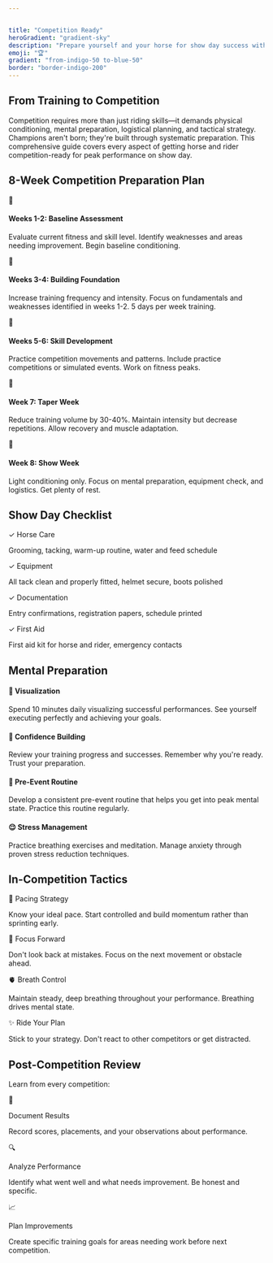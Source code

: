 ```yaml
---


title: "Competition Ready"
heroGradient: "gradient-sky"
description: "Prepare yourself and your horse for show day success with expert competition strategies."
emoji: "🏆"
gradient: "from-indigo-50 to-blue-50"
border: "border-indigo-200"
---
```




<div class="mb-12">
<h2 class="font-playfair text-3xl font-bold mb-6 text-gray-900">From Training to Competition</h2>
<p class="text-gray-700 text-lg leading-relaxed mb-4">
Competition requires more than just riding skills—it demands physical conditioning, mental preparation, logistical planning, and tactical strategy. Champions aren't born; they're built through systematic preparation. This comprehensive guide covers every aspect of getting horse and rider competition-ready for peak performance on show day.
</p>
<div class="mb-12">
<h2 class="font-playfair text-3xl font-bold mb-6 text-gray-900">8-Week Competition Preparation Plan</h2>
<div class="bg-yellow-50 rounded-lg p-8 border border-yellow-200 space-y-6">
<div class="flex gap-4">
<span class="text-2xl">📅</span>
<div>
<h4 class="font-semibold text-gray-900 mb-2">Weeks 1-2: Baseline Assessment</h4>
<p class="text-gray-700">Evaluate current fitness and skill level. Identify weaknesses and areas needing improvement. Begin baseline conditioning.</p>
<div class="flex gap-4">
<span class="text-2xl">📅</span>
<div>
<h4 class="font-semibold text-gray-900 mb-2">Weeks 3-4: Building Foundation</h4>
<p class="text-gray-700">Increase training frequency and intensity. Focus on fundamentals and weaknesses identified in weeks 1-2. 5 days per week training.</p>
<div class="flex gap-4">
<span class="text-2xl">📅</span>
<div>
<h4 class="font-semibold text-gray-900 mb-2">Weeks 5-6: Skill Development</h4>
<p class="text-gray-700">Practice competition movements and patterns. Include practice competitions or simulated events. Work on fitness peaks.</p>
<div class="flex gap-4">
<span class="text-2xl">📅</span>
<div>
<h4 class="font-semibold text-gray-900 mb-2">Week 7: Taper Week</h4>
<p class="text-gray-700">Reduce training volume by 30-40%. Maintain intensity but decrease repetitions. Allow recovery and muscle adaptation.</p>
<div class="flex gap-4">
<span class="text-2xl">📅</span>
<div>
<h4 class="font-semibold text-gray-900 mb-2">Week 8: Show Week</h4>
<p class="text-gray-700">Light conditioning only. Focus on mental preparation, equipment check, and logistics. Get plenty of rest.</p>
<div class="mb-12">
<h2 class="font-playfair text-3xl font-bold mb-6 text-gray-900">Show Day Checklist</h2>
<div class="grid md:grid-cols-2 gap-4">
<div class="bg-blue-50 rounded-lg p-4 border-l-4 border-blue-500">
<p class="font-semibold text-gray-900">✓ Horse Care</p>
<p class="text-gray-700 text-sm">Grooming, tacking, warm-up routine, water and feed schedule</p>
<div class="bg-blue-50 rounded-lg p-4 border-l-4 border-blue-500">
<p class="font-semibold text-gray-900">✓ Equipment</p>
<p class="text-gray-700 text-sm">All tack clean and properly fitted, helmet secure, boots polished</p>
<div class="bg-blue-50 rounded-lg p-4 border-l-4 border-blue-500">
<p class="font-semibold text-gray-900">✓ Documentation</p>
<p class="text-gray-700 text-sm">Entry confirmations, registration papers, schedule printed</p>
<div class="bg-blue-50 rounded-lg p-4 border-l-4 border-blue-500">
<p class="font-semibold text-gray-900">✓ First Aid</p>
<p class="text-gray-700 text-sm">First aid kit for horse and rider, emergency contacts</p>
<div class="mb-12">
<h2 class="font-playfair text-3xl font-bold mb-6 text-gray-900">Mental Preparation</h2>
<div class="space-y-6">
<div class="bg-purple-50 rounded-lg p-6 border border-purple-200">
<h4 class="text-xl font-bold text-gray-900 mb-3">🎯 Visualization</h4>
<p class="text-gray-700 mb-3">Spend 10 minutes daily visualizing successful performances. See yourself executing perfectly and achieving your goals.</p>
<div class="bg-purple-50 rounded-lg p-6 border border-purple-200">
<h4 class="text-xl font-bold text-gray-900 mb-3">💪 Confidence Building</h4>
<p class="text-gray-700 mb-3">Review your training progress and successes. Remember why you're ready. Trust your preparation.</p>
<div class="bg-purple-50 rounded-lg p-6 border border-purple-200">
<h4 class="text-xl font-bold text-gray-900 mb-3">🧘 Pre-Event Routine</h4>
<p class="text-gray-700 mb-3">Develop a consistent pre-event routine that helps you get into peak mental state. Practice this routine regularly.</p>
<div class="bg-purple-50 rounded-lg p-6 border border-purple-200">
<h4 class="text-xl font-bold text-gray-900 mb-3">😌 Stress Management</h4>
<p class="text-gray-700 mb-3">Practice breathing exercises and meditation. Manage anxiety through proven stress reduction techniques.</p>
<div class="mb-12">
<h2 class="font-playfair text-3xl font-bold mb-6 text-gray-900">In-Competition Tactics</h2>
<div class="space-y-4">
<div class="bg-green-50 rounded-lg p-4 border-l-4 border-green-500">
<p class="font-semibold text-gray-900">🎯 Pacing Strategy</p>
<p class="text-gray-700 text-sm">Know your ideal pace. Start controlled and build momentum rather than sprinting early.</p>
<div class="bg-green-50 rounded-lg p-4 border-l-4 border-green-500">
<p class="font-semibold text-gray-900">💭 Focus Forward</p>
<p class="text-gray-700 text-sm">Don't look back at mistakes. Focus on the next movement or obstacle ahead.</p>
<div class="bg-green-50 rounded-lg p-4 border-l-4 border-green-500">
<p class="font-semibold text-gray-900">🫀 Breath Control</p>
<p class="text-gray-700 text-sm">Maintain steady, deep breathing throughout your performance. Breathing drives mental state.</p>
<div class="bg-green-50 rounded-lg p-4 border-l-4 border-green-500">
<p class="font-semibold text-gray-900">✨ Ride Your Plan</p>
<p class="text-gray-700 text-sm">Stick to your strategy. Don't react to other competitors or get distracted.</p>
<div class="mb-12">
<h2 class="font-playfair text-3xl font-bold mb-6 text-gray-900">Post-Competition Review</h2>
<div class="bg-indigo-50 rounded-lg p-8 border border-indigo-200">
<p class="text-gray-700 mb-6 font-semibold">Learn from every competition:</p>
<div class="space-y-3">
<div class="flex gap-3">
<span class="text-2xl">📝</span>
<div>
<p class="font-semibold text-gray-900">Document Results</p>
<p class="text-gray-700 text-sm">Record scores, placements, and your observations about performance.</p>
<div class="flex gap-3">
<span class="text-2xl">🔍</span>
<div>
<p class="font-semibold text-gray-900">Analyze Performance</p>
<p class="text-gray-700 text-sm">Identify what went well and what needs improvement. Be honest and specific.</p>
<div class="flex gap-3">
<span class="text-2xl">📈</span>
<div>
<p class="font-semibold text-gray-900">Plan Improvements</p>
<p class="text-gray-700 text-sm">Create specific training goals for areas needing work before next competition.</p>
</section>
